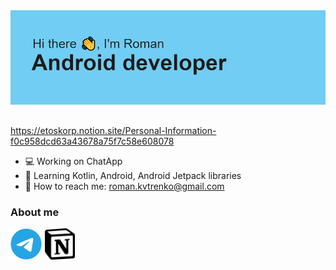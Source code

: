 <img src="https://github.com/etoSkorp/etoSkorp/blob/main/images-and-icons/banner.png" alt="banner">
<h2></h2>

https://etoskorp.notion.site/Personal-Information-f0c958dcd63a43678a75f7c58e608078

- 💻 Working on ChatApp
- 📱 Learning Kotlin, Android, Android Jetpack libraries
- 📧 How to reach me: <a href="mailto:roman.kvtrenko@gmail.com">roman.kvtrenko@gmail.com</a>

<h3>About me</h3>
<a href="https://t.me/etoSkorp"><img src="https://github.com/etoSkorp/etoSkorp/blob/main/images-and-icons/telegram.svg" alt="telegram" width="50" height="50"></a>
<a href="https://t.me/etoSkorp"><img src="https://github.com/etoSkorp/etoSkorp/blob/main/images-and-icons/notion.svg" alt="telegram" width="50" height="50"></a>
